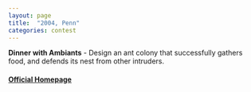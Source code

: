 ```yaml
---
layout: page
title:  "2004, Penn"
categories: contest
---
```

**Dinner with Ambiants** - Design an ant colony that successfully gathers food, and defends its nest from other intruders.

#### [Official Homepage](https://alliance.seas.upenn.edu/~plclub/cgi-bin/contest/)
